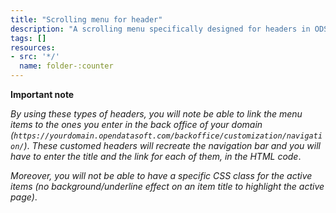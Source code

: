 ```yaml
---
title: "Scrolling menu for header"
description: "A scrolling menu specifically designed for headers in ODS portals"
tags: []
resources:
- src: '*/'
  name: folder-:counter
---
```


**Important note**

_By using these types of headers, you will note be able to link the menu items to the ones you enter in the back office of your domain (`https://yourdomain.opendatasoft.com/backoffice/customization/navigation/`)_. _These customed headers will recreate the navigation bar and you will have to enter the title and the link for each  of them, in the HTML code_.

_Moreover, you will not be able to have a specific CSS class for the active items (no background/underline effect on an item title to highlight the active page)_.